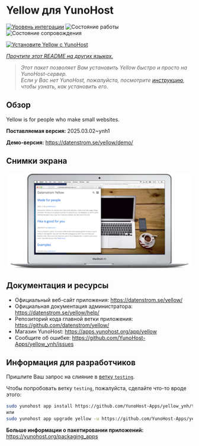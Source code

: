 <!--
Важно: этот README был автоматически сгенерирован <https://github.com/YunoHost/apps/tree/master/tools/readme_generator>
Он НЕ ДОЛЖЕН редактироваться вручную.
-->

# Yellow для YunoHost

[![Уровень интеграции](https://apps.yunohost.org/badge/integration/yellow)](https://ci-apps.yunohost.org/ci/apps/yellow/)
![Состояние работы](https://apps.yunohost.org/badge/state/yellow)
![Состояние сопровождения](https://apps.yunohost.org/badge/maintained/yellow)

[![Установите Yellow с YunoHost](https://install-app.yunohost.org/install-with-yunohost.svg)](https://install-app.yunohost.org/?app=yellow)

*[Прочтите этот README на других языках.](./ALL_README.md)*

> *Этот пакет позволяет Вам установить Yellow быстро и просто на YunoHost-сервер.*  
> *Если у Вас нет YunoHost, пожалуйста, посмотрите [инструкцию](https://yunohost.org/install), чтобы узнать, как установить его.*

## Обзор

Yellow is for people who make small websites.

**Поставляемая версия:** 2025.03.02~ynh1

**Демо-версия:** <https://datenstrom.se/yellow/demo/>

## Снимки экрана

![Снимок экрана Yellow](./doc/screenshots/datenstrom-yellow-en.png)

## Документация и ресурсы

- Официальный веб-сайт приложения: <https://datenstrom.se/yellow/>
- Официальная документация администратора: <https://datenstrom.se/yellow/help/>
- Репозиторий кода главной ветки приложения: <https://github.com/datenstrom/yellow/>
- Магазин YunoHost: <https://apps.yunohost.org/app/yellow>
- Сообщите об ошибке: <https://github.com/YunoHost-Apps/yellow_ynh/issues>

## Информация для разработчиков

Пришлите Ваш запрос на слияние в [ветку `testing`](https://github.com/YunoHost-Apps/yellow_ynh/tree/testing).

Чтобы попробовать ветку `testing`, пожалуйста, сделайте что-то вроде этого:

```bash
sudo yunohost app install https://github.com/YunoHost-Apps/yellow_ynh/tree/testing --debug
или
sudo yunohost app upgrade yellow -u https://github.com/YunoHost-Apps/yellow_ynh/tree/testing --debug
```

**Больше информации о пакетировании приложений:** <https://yunohost.org/packaging_apps>
